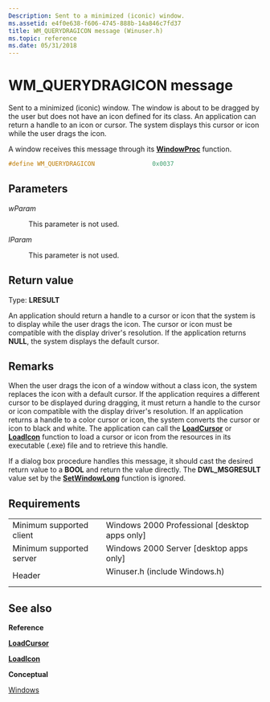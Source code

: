 ```yaml
---
Description: Sent to a minimized (iconic) window.
ms.assetid: e4f0e638-f606-4745-888b-14a846c7fd37
title: WM_QUERYDRAGICON message (Winuser.h)
ms.topic: reference
ms.date: 05/31/2018
---
```


# WM\_QUERYDRAGICON message

Sent to a minimized (iconic) window. The window is about to be dragged by the user but does not have an icon defined for its class. An application can return a handle to an icon or cursor. The system displays this cursor or icon while the user drags the icon.

A window receives this message through its [**WindowProc**](/previous-versions/windows/desktop/legacy/ms633573(v=vs.85)) function.


```C++
#define WM_QUERYDRAGICON                0x0037
```



## Parameters

<dl> <dt>

*wParam* 
</dt> <dd>

This parameter is not used.

</dd> <dt>

*lParam* 
</dt> <dd>

This parameter is not used.

</dd> </dl>

## Return value

Type: **LRESULT**

An application should return a handle to a cursor or icon that the system is to display while the user drags the icon. The cursor or icon must be compatible with the display driver's resolution. If the application returns **NULL**, the system displays the default cursor.

## Remarks

When the user drags the icon of a window without a class icon, the system replaces the icon with a default cursor. If the application requires a different cursor to be displayed during dragging, it must return a handle to the cursor or icon compatible with the display driver's resolution. If an application returns a handle to a color cursor or icon, the system converts the cursor or icon to black and white. The application can call the [**LoadCursor**](/windows/win32/api/winuser/nf-winuser-loadcursora) or [**LoadIcon**](/windows/win32/api/winuser/nf-winuser-loadicona) function to load a cursor or icon from the resources in its executable (.exe) file and to retrieve this handle.

If a dialog box procedure handles this message, it should cast the desired return value to a **BOOL** and return the value directly. The **DWL\_MSGRESULT** value set by the [**SetWindowLong**](/windows/win32/api/winuser/nf-winuser-setwindowlonga) function is ignored.

## Requirements



|                                     |                                                                                                          |
|-------------------------------------|----------------------------------------------------------------------------------------------------------|
| Minimum supported client<br/> | Windows 2000 Professional \[desktop apps only\]<br/>                                               |
| Minimum supported server<br/> | Windows 2000 Server \[desktop apps only\]<br/>                                                     |
| Header<br/>                   | <dl> <dt>Winuser.h (include Windows.h)</dt> </dl> |



## See also

<dl> <dt>

**Reference**
</dt> <dt>

[**LoadCursor**](/windows/win32/api/winuser/nf-winuser-loadcursora)
</dt> <dt>

[**LoadIcon**](/windows/win32/api/winuser/nf-winuser-loadicona)
</dt> <dt>

**Conceptual**
</dt> <dt>

[Windows](windows.md)
</dt> </dl>

 

 